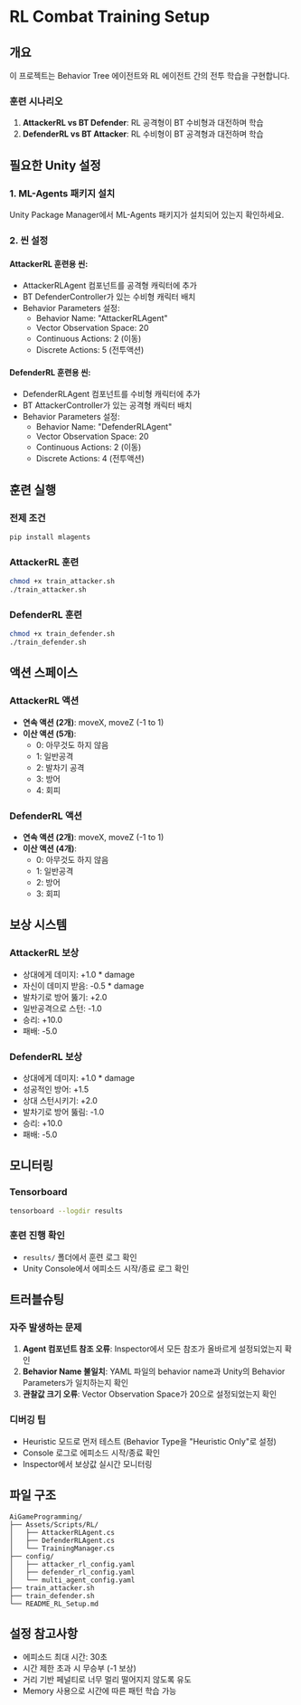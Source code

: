 # RL Combat Training Setup

## 개요

이 프로젝트는 Behavior Tree 에이전트와 RL 에이전트 간의 전투 학습을 구현합니다.

### 훈련 시나리오

1. **AttackerRL vs BT Defender**: RL 공격형이 BT 수비형과 대전하며 학습
2. **DefenderRL vs BT Attacker**: RL 수비형이 BT 공격형과 대전하며 학습

## 필요한 Unity 설정

### 1. ML-Agents 패키지 설치

Unity Package Manager에서 ML-Agents 패키지가 설치되어 있는지 확인하세요.

### 2. 씬 설정

#### AttackerRL 훈련용 씬:

-   AttackerRLAgent 컴포넌트를 공격형 캐릭터에 추가
-   BT DefenderController가 있는 수비형 캐릭터 배치
-   Behavior Parameters 설정:
    -   Behavior Name: "AttackerRLAgent"
    -   Vector Observation Space: 20
    -   Continuous Actions: 2 (이동)
    -   Discrete Actions: 5 (전투액션)

#### DefenderRL 훈련용 씬:

-   DefenderRLAgent 컴포넌트를 수비형 캐릭터에 추가
-   BT AttackerController가 있는 공격형 캐릭터 배치
-   Behavior Parameters 설정:
    -   Behavior Name: "DefenderRLAgent"
    -   Vector Observation Space: 20
    -   Continuous Actions: 2 (이동)
    -   Discrete Actions: 4 (전투액션)

## 훈련 실행

### 전제 조건

```bash
pip install mlagents
```

### AttackerRL 훈련

```bash
chmod +x train_attacker.sh
./train_attacker.sh
```

### DefenderRL 훈련

```bash
chmod +x train_defender.sh
./train_defender.sh
```

## 액션 스페이스

### AttackerRL 액션

-   **연속 액션 (2개)**: moveX, moveZ (-1 to 1)
-   **이산 액션 (5개)**:
    -   0: 아무것도 하지 않음
    -   1: 일반공격
    -   2: 발차기 공격
    -   3: 방어
    -   4: 회피

### DefenderRL 액션

-   **연속 액션 (2개)**: moveX, moveZ (-1 to 1)
-   **이산 액션 (4개)**:
    -   0: 아무것도 하지 않음
    -   1: 일반공격
    -   2: 방어
    -   3: 회피

## 보상 시스템

### AttackerRL 보상

-   상대에게 데미지: +1.0 \* damage
-   자신이 데미지 받음: -0.5 \* damage
-   발차기로 방어 뚫기: +2.0
-   일반공격으로 스턴: -1.0
-   승리: +10.0
-   패배: -5.0

### DefenderRL 보상

-   상대에게 데미지: +1.0 \* damage
-   성공적인 방어: +1.5
-   상대 스턴시키기: +2.0
-   발차기로 방어 뚫림: -1.0
-   승리: +10.0
-   패배: -5.0

## 모니터링

### Tensorboard

```bash
tensorboard --logdir results
```

### 훈련 진행 확인

-   `results/` 폴더에서 훈련 로그 확인
-   Unity Console에서 에피소드 시작/종료 로그 확인

## 트러블슈팅

### 자주 발생하는 문제

1. **Agent 컴포넌트 참조 오류**: Inspector에서 모든 참조가 올바르게 설정되었는지 확인
2. **Behavior Name 불일치**: YAML 파일의 behavior name과 Unity의 Behavior Parameters가 일치하는지 확인
3. **관찰값 크기 오류**: Vector Observation Space가 20으로 설정되었는지 확인

### 디버깅 팁

-   Heuristic 모드로 먼저 테스트 (Behavior Type을 "Heuristic Only"로 설정)
-   Console 로그로 에피소드 시작/종료 확인
-   Inspector에서 보상값 실시간 모니터링

## 파일 구조

```
AiGameProgramming/
├── Assets/Scripts/RL/
│   ├── AttackerRLAgent.cs
│   ├── DefenderRLAgent.cs
│   └── TrainingManager.cs
├── config/
│   ├── attacker_rl_config.yaml
│   ├── defender_rl_config.yaml
│   └── multi_agent_config.yaml
├── train_attacker.sh
├── train_defender.sh
└── README_RL_Setup.md
```

## 설정 참고사항

-   에피소드 최대 시간: 30초
-   시간 제한 초과 시 무승부 (-1 보상)
-   거리 기반 페널티로 너무 멀리 떨어지지 않도록 유도
-   Memory 사용으로 시간에 따른 패턴 학습 가능
